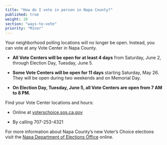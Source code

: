 ```yaml
---
title: "How do I vote in person in Napa County?"
published: true
weight: 10
section: "ways-to-vote"
priority: "Minor"
---
```


Your neighborhood polling locations will no longer be open. Instead, you can vote at any Vote Center in Napa County.   

- **All Vote Centers will be open for at least 4 days** from Saturday, June 2, through Election Day, Tuesday, June 5. 

- **Some Vote Centers will be open for 11 days** starting Saturday, May 26. They will be open during two weekends and on Memorial Day.  

- **On Election Day, Tuesday, June 5, all Vote Centers are open from 7 AM to 8 PM.**  

Find your Vote Center locations and hours:  

- Online at [voterschoice.sos.ca.gov](http://www.sos.ca.gov/elections/voters-choice-act/)    

- By calling 707-253-4321    

For more information about Napa County’s new Voter’s Choice elections visit the [Napa Department of Elections Office](https://www.countyofnapa.org/2121/The-Voters-Choice-Act) online.
